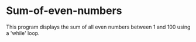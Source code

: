 # Sum-of-even-numbers
This program displays the sum of all even numbers between 1 and 100 using a 'while' loop.
